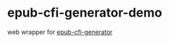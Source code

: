 # epub-cfi-generator-demo

web wrapper for [epub-cfi-generator](https://github.com/pmstss/epub-cfi-generator)
